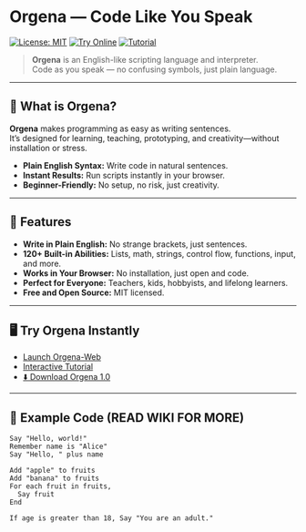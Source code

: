 # Orgena — Code Like You Speak

[![License: MIT](https://img.shields.io/badge/License-MIT-purple.svg)](LICENSE)
[![Try Online](https://img.shields.io/badge/Try%20Online-Orgena%20Web-blue?logo=google-chrome)](https://hpd666.github.io/Orgena-Web/)
[![Tutorial](https://img.shields.io/badge/Tutorial-Launch%20Now-orange)](https://hpd666.github.io/Orgena-Code/?)

> **Orgena** is an English-like scripting language and interpreter.  
> Code as you speak — no confusing symbols, just plain language.

---

## 🚀 What is Orgena?

**Orgena** makes programming as easy as writing sentences.  
It’s designed for learning, teaching, prototyping, and creativity—without installation or stress.

- **Plain English Syntax:** Write code in natural sentences.
- **Instant Results:** Run scripts instantly in your browser.
- **Beginner-Friendly:** No setup, no risk, just creativity.

---

## 🌟 Features

- **Write in Plain English:** No strange brackets, just sentences.
- **120+ Built-in Abilities:** Lists, math, strings, control flow, functions, input, and more.
- **Works in Your Browser:** No installation, just open and code.
- **Perfect for Everyone:** Teachers, kids, hobbyists, and lifelong learners.
- **Free and Open Source:** MIT licensed.

---

## 🖥️ Try Orgena Instantly

- [Launch Orgena-Web](https://hpd666.github.io/Orgena-Web/)
- [Interactive Tutorial](https://hpd666.github.io/Orgena-Code/?)
- [⬇️ Download Orgena 1.0](Orgena-1.0.zip)

---

## 📝 Example Code (READ WIKI FOR MORE)

```orgena
Say "Hello, world!"
Remember name is "Alice"
Say "Hello, " plus name

Add "apple" to fruits
Add "banana" to fruits
For each fruit in fruits,
  Say fruit
End

If age is greater than 18, Say "You are an adult."
